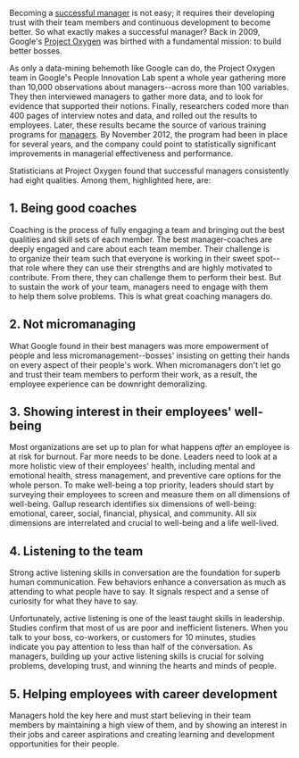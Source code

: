 Becoming a [successful manager](https://www.inc.com/marcel-schwantes/in-2-words-bill-gates-shared-what-separates-successful-leaders-from-pack.html) is not easy; it requires their developing trust with their team members and continuous development to become better. So what exactly makes a successful manager? Back in 2009, Google's [Project Oxygen](https://rework.withgoogle.com/guides/managers-identify-what-makes-a-great-manager/steps/learn-about-googles-manager-research/) was birthed with a fundamental mission: to build better bosses.

As only a data-mining behemoth like Google can do, the Project Oxygen team in Google's People Innovation Lab spent a whole year gathering more than 10,000 observations about managers--across more than 100 variables. They then interviewed managers to gather more data, and to look for evidence that supported their notions. Finally, researchers coded more than 400 pages of interview notes and data, and rolled out the results to employees. Later, these results became the source of various training programs for [managers](https://www.inc.com/marcel-schwantes/10-habits-that-make-great-managers-unforgettable.html). By November 2012, the program had been in place for several years, and the company could point to statistically significant improvements in managerial effectiveness and performance.

Statisticians at Project Oxygen found that successful managers consistently had eight qualities. Among them, highlighted here, are:

## 1\. Being good coaches

Coaching is the process of fully engaging a team and bringing out the best qualities and skill sets of each member. The best manager-coaches are deeply engaged and care about each team member. Their challenge is to organize their team such that everyone is working in their sweet spot--that role where they can use their strengths and are highly motivated to contribute. From there, they can challenge them to perform their best. But to sustain the work of your team, managers need to engage with them to help them solve problems. This is what great coaching managers do.

## 2\. Not micromanaging

What Google found in their best managers was more empowerment of people and less micromanagement--bosses' insisting on getting their hands on every aspect of their people's work. When micromanagers don't let go and trust their team members to perform their work, as a result, the employee experience can be downright demoralizing.

## 3. Showing interest in their employees' well-being

Most organizations are set up to plan for what happens _after_ an employee is at risk for burnout. Far more needs to be done. Leaders need to look at a more holistic view of their employees' health, including mental and emotional health, stress management, and preventive care options for the whole person. To make well-being a top priority, leaders should start by surveying their employees to screen and measure them on all dimensions of well-being. Gallup research identifies six dimensions of well-being: emotional, career, social, financial, physical, and community. All six dimensions are interrelated and crucial to well-being and a life well-lived.  

## 4\. Listening to the team

Strong active listening skills in conversation are the foundation for superb human communication. Few behaviors enhance a conversation as much as attending to what people have to say. It signals respect and a sense of curiosity for what they have to say.

Unfortunately, active listening is one of the least taught skills in leadership. Studies confirm that most of us are poor and inefficient listeners. When you talk to your boss, co-workers, or customers for 10 minutes, studies indicate you pay attention to less than half of the conversation. As managers, building up your active listening skills is crucial for solving problems, developing trust, and winning the hearts and minds of people.  

## 5\. Helping employees with career development

Managers hold the key here and must start believing in their team members by maintaining a high view of them, and by showing an interest in their jobs and career aspirations and creating learning and development opportunities for their people.
